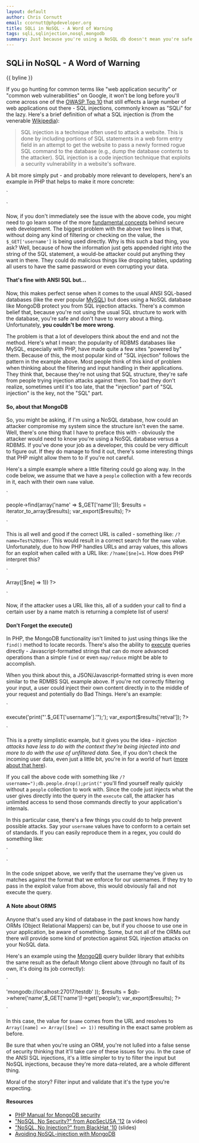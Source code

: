 ```yaml
---
layout: default
author: Chris Cornutt
email: ccornutt@phpdeveloper.org
title: SQLi in NoSQL - A Word of Warning
tags: sqli,sqlinjection,nosql,mongodb
summary: Just because you're using a NoSQL db doesn't mean you're safe from SQL injections.
---
```


SQLi in NoSQL - A Word of Warning
--------------

{{ byline }}

If you go hunting for common terms like "web application security" or "common web vulnerabilities"
on Google, it won't be long before you'll come across one of the [OWASP Top 10](https://www.owasp.org/index.php/Category:OWASP_Top_Ten_Project) that still effects a large number of web applications
out there - SQL injections, commonly known as "SQLi" for the lazy. Here's a brief definition
of what a SQL injection is (from the venerable [Wikipedia](http://en.wikipedia.org/wiki/Sql_injection)):

> SQL injection is a technique often used to attack a website. This is done by including portions
> of SQL statements in a web form entry field in an attempt to get the website to pass a newly formed
> rogue SQL command to the database (e.g., dump the database contents to the attacker). SQL injection
> is a code injection technique that exploits a security vulnerability in a website's software.

A bit more simply put - and probably more relevant to developers, here's an example in PHP
that helps to make it more concrete:

`
<?php
$sql = "SELECT from users where username = {$_GET['username']}";
$result = mysql_query($sql);
?>
`

Now, if you don't immediately see the issue with the above code, you might need to go
learn some of the more [fundamental concepts](/2012/11/12/Code-Defensively.html) behind secure web development.
The biggest problem with the above two lines is that, without doing any kind of filtering
or checking on the value, the `$_GET['username']` is being used directly. Why is this such a
bad thing, you ask? Well, because of how the information just gets appended right into
the string of the SQL statement, a would-be attacker could put anything they want in there.
They could do malicious things like dropping tables, updating all users to have the same
password or even corrupting your data.

#### That's fine with ANSI SQL but...

Now, this makes perfect sense when it comes to the usual ANSI SQL-based databases (like the
ever popular [MySQL](http://mysql.com)) but does using a NoSQL database like MongoDB protect
you from SQL injection attacks. There's a common belief that, because you're not using
the usual SQL structure to work with the database, you're safe and don't have to worry
about a thing. Unfortunately, **you couldn't be more wrong**.

The problem is that a lot of developers think about the end and not the method. Here's what
I mean: the popularity of RDBMS databases like MySQL, especially with PHP, have made quite
a few sites "powered by" them. Because of this, the most popular kind of "SQL injection" follows
the pattern in the example above. Most people think of this kind of problem when thinking
about the filtering and input handling in their applications. They think that, because
they're not using that SQL structure, they're safe from people trying injection attacks
against them. Too bad they don't realize, sometimes until it's too late, that the "injection"
part of "SQL injection" is the key, not the "SQL" part.

#### So, about that MongoDB

So, you might be asking, if I'm using a NoSQL database, how could an attacker compromise
my system since the structure isn't even the same. Well, there's one thing that I have to
preface this with - obviously the attacker would need to know you're using a NoSQL database
versus a RDBMS. If you've done your job as a developer, this could be very difficult to
figure out. If they do manage to find it out, there's some interesting things that PHP
might allow them to to if you're not careful.

Here's a simple example where a little filtering could go along way. In the code below,
we assume that we have a `people` collection with a few records in it, each with their
own `name` value.

`
<?php
$results = $db->people->find(array('name' => $_GET['name']));
$results = iterator_to_array($results);
var_export($results);
?>
`

This is all well and good if the correct URL is called - something like: `/?name=Test%20User`.
This would result in a correct search for the `name` value. Unfortunately, due to how
PHP handles URLs and array values, this allows for an exploit when called with a URL
like: `/?name[$ne]=1`. How does PHP interpret this?

`
<?php
print_r($_GET['name']);
// results in Array([name] => Array([$ne] => 1))
?>
`

Now, if the attacker uses a URL like this, all of a sudden your call to find a certain
user by a name match is returning a complete list of users!

#### Don't Forget the execute()

In PHP, the MongoDB functionality isn't limited to just using things like the `find()`
method to locate records. There's also the ability to [execute](http://php.net/manual/en/mongodb.execute.php)
queries directly - Javascript-formatted strings that can do more advanced operations
than a simple `find` or even `map/reduce` might be able to accomplish.

When you think about this, a JSON/Javascript-formatted string is even more similar to the
RDMBS SQL example above. If you're not correctly filtering your input, a user could inject
their own content directly in to the middle of your request and potentially do Bad Things.
Here's an example:

`
<?php
$results = $db->execute('print("'.$_GET['username'].'");');
var_export($results['retval']);
?>
`

This is a pretty simplistic example, but it gives you the idea - *injection attacks have
less to do with the context they're being injected into and more to do with the use of unfiltered
data.* See, if you don't check the incoming user data, even just a little bit, you're in
for a world of hurt ([more about that here](/2012/09/14/Dirty-Data-Protect-App-Users.html)).

If you call the above code with something like `/?username=");db.people.drop();print("`
you'll find yourself really quickly without a `people` collection to work with. Since the code
just injects what the user gives directly into the query in the `execute` call, the attacker
has unlimited access to send those commands directly to your application's internals.

In this particular case, there's a few things you could do to help prevent possible attacks.
Say your `username` values have to conform to a certain set of standards. If you can easily
reproduce them in a regex, you could do something like:

`
<?php
$name = $_GET['name'];
if (preg_match('[a-zA-Z0-9]{8,}', $name) !== false) {
    // perform the operation
}
?>
`

In the code snippet above, we verify that the username they've given us matches against the
format that we enforce for our usernames. If they try to pass in the exploit value from
above, this would obviously fail and not execute the query.

#### A Note about ORMS

Anyone that's used any kind of database in the past knows how handy ORMs (Object Relational
Mappers) can be, but if you choose to use one in your application, be aware of something. Some,
but not all of the ORMs out there will provide some kind of protection against SQL injection
attacks on your NoSQL data.

Here's an example using the [MongoQB](https://github.com/alexbilbie/MongoQB) query builder
library that exhibits the same result as the default Mongo client above (through no fault
of its own, it's doing its job correctly):

`
<?php
$qb = new \MongoQB\Builder(array(
    'dsn' => 'mongodb://localhost:27017/testdb'
));

$results = $qb->where('name',$_GET['name'])->get('people');
var_export($results);
?>
`

In this case, the value for `$name` comes from the URL and resolves to `Array([name] => Array([$ne] => 1))`
resulting in the exact same problem as before.

Be sure that when you're using an ORM, you're not lulled into a false sense of security thinking
that it'll take care of these issues for you. In the case of the ANSI SQL injections, it's a little
simpler to try to filter the input but NoSQL injections, because they're more data-related, are
a whole different thing.

Moral of the story? Filter input and validate that it's the type you're expecting.

#### Resources

- [PHP Manual for MongoDB security](http://us3.php.net/manual/en/mongo.security.php)
- ["NoSQL, No Security?" from AppSecUSA '12](http://www.youtube.com/watch?v=YEhy_SuCrYQ) (a video)
- ["NoSQL, No Injection?" from BlackHat '10](http://www.slideshare.net/wayne_armorize/nosql-no-sql-injections-4880169) (slides)
- [Avoiding NoSQL-injection with MongoDB](http://erlend.oftedal.no/blog/?blogid=111)
